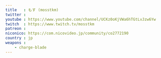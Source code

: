 ```yaml
---
title   : もす (mosstkm)
twitter :
youtube : https://www.youtube.com/channel/UCKz0oKjVWa6hTGtLvJzw6Yw
twitch  : https://www.twitch.tv/mosstkm
patreon :
niconico: https://com.nicovideo.jp/community/co2772190
country : jp
weapons :
    - charge-blade
---
```

